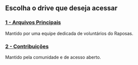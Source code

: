 ## Escolha o drive que deseja acessar
### [1 - Arquivos Principais](https://drive.raposas.net/1:/)
Mantido por uma equipe dedicada de voluntários do Raposas.

### [2 - Contribuições](https://drive.raposas.net/2:/)
Mantido pela comunidade e de acesso aberto.
